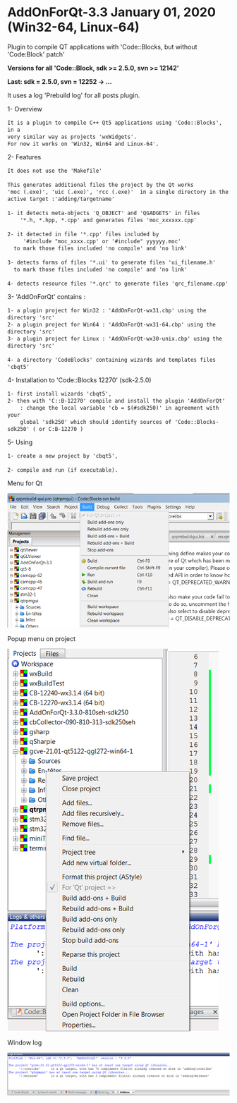 # AddOnForQt-3.3 January 01, 2020 (Win32-64, Linux-64)

Plugin to compile QT applications with 'Code::Blocks, but without 'Code:Block' patch'

**Versions for all 'Code::Block, sdk >= 2.5.0, svn >= 12142'**

**Last: sdk = 2.5.0, svn = 12252 -> ...**

It uses a log 'Prebuild log' for all posts plugin.

1- Overview

    It is a plugin to compile C++ Qt5 applications using 'Code::Blocks', in a 
	very similar way as projects 'wxWidgets'.
    For now it works on 'Win32, Win64 and Linux-64'.

2- Features

    It does not use the 'Makefile'

    This generates additional files the project by the Qt works
	'moc (.exe)', 'uic (.exe)', 'rcc (.exe)'  in a single directory in the 
	active target :'adding/targetname'

    1- it detects meta-objects 'Q_OBJECT' and 'QGADGETS' in files
        '*.h, *.hpp, *.cpp' and generates files 'moc_xxxxxx.cpp'

    2- it detected in file '*.cpp' files included by
         '#include "moc_xxxx.cpp' or '#include" yyyyyy.moc'
      to mark those files included 'no compile' and 'no link'

    3- detects forms of files '*.ui' to generate files 'ui_filename.h'
      to mark those files included 'no compile' and 'no link'

    4- detects resource files '*.qrc' to generate files 'qrc_filename.cpp'

3- 'AddOnForQt' contains :

	1- a plugin project for Win32 : 'AddOnForQt-wx31.cbp' using the directory 'src'
	2- a plugin project for Win64 : 'AddOnForQt-wx31-64.cbp' using the directory 'src'
	3- a plugin project for Linux : 'AddOnForQt-wx30-unix.cbp' using the directory 'src'

	4- a directory 'CodeBlocks' containing wizards and templates files 'cbqt5'


4- Installation to 'Code::Blocks 12270' (sdk-2.5.0)

	1- first install wizards 'cbqt5',
	2- then with 'C::B-12270' compile and install the plugin 'AddOnForQt' 
        : change the local variable 'cb = $(#sdk250)' in agreement with your 
        global 'sdk250' which should identify sources of 'Code::Blocks-sdk250' ( or C:B-12270 )

5- Using

    1- create a new project by 'cbqt5',

    2- compile and run (if executable).


Menu for Qt

![Menu](https://github.com/LETARTARE/CB_AddonForQt/blob/Images/3.3/MenuAddOn.png "MenuAddonForQt")

Popup menu on project

![POpup](https://github.com/LETARTARE/CB_AddonForQt/blob/Images/3.3/PopUpAddOn.png "PopUpAddonForQt")

Window log 

![LogAddonForQt](https://github.com/LETARTARE/CB_AddonForQt/blob/Images/3.3/LogAddOn.png "LogAddonForQt")

